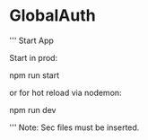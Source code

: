 # GlobalAuth

''' Start App

Start in prod:

npm run start

or for hot reload via nodemon:

npm run dev

''' Note:
Sec files must be inserted.
